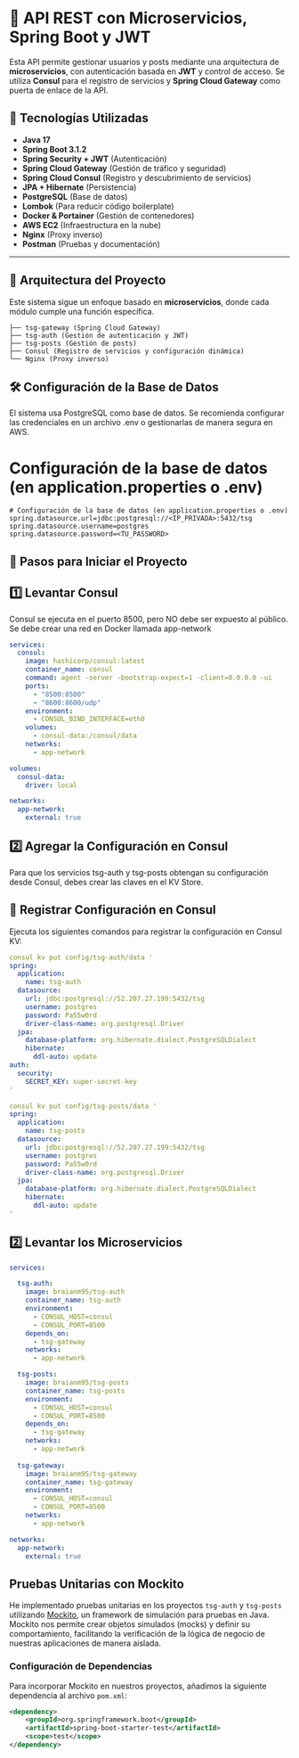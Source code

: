 # 📌 API REST con Microservicios, Spring Boot y JWT

Esta API permite gestionar usuarios y posts mediante una arquitectura de **microservicios**, con autenticación basada en **JWT** y control de acceso. Se utiliza **Consul** para el registro de servicios y **Spring Cloud Gateway** como puerta de enlace de la API.  

## 🚀 Tecnologías Utilizadas

- **Java 17**
- **Spring Boot 3.1.2**
- **Spring Security + JWT** (Autenticación)
- **Spring Cloud Gateway** (Gestión de tráfico y seguridad)
- **Spring Cloud Consul** (Registro y descubrimiento de servicios)
- **JPA + Hibernate** (Persistencia)
- **PostgreSQL** (Base de datos)
- **Lombok** (Para reducir código boilerplate)
- **Docker & Portainer** (Gestión de contenedores)
- **AWS EC2** (Infraestructura en la nube)
- **Nginx** (Proxy inverso)
- **Postman** (Pruebas y documentación)

---

## 📂 Arquitectura del Proyecto

Este sistema sigue un enfoque basado en **microservicios**, donde cada módulo cumple una función específica.

```plaintext
├── tsg-gateway (Spring Cloud Gateway)
├── tsg-auth (Gestión de autenticación y JWT)
├── tsg-posts (Gestión de posts)
├── Consul (Registro de servicios y configuración dinámica)
└── Nginx (Proxy inverso)
```
## 🛠️ Configuración de la Base de Datos

El sistema usa PostgreSQL como base de datos. Se recomienda configurar las credenciales en un archivo .env o gestionarlas de manera segura en AWS.

# Configuración de la base de datos (en application.properties o .env)

```properties
# Configuración de la base de datos (en application.properties o .env)
spring.datasource.url=jdbc:postgresql://<IP_PRIVADA>:5432/tsg
spring.datasource.username=postgres
spring.datasource.password=<TU_PASSWORD>
```

## 🔄 Pasos para Iniciar el Proyecto
## 1️⃣ Levantar Consul
Consul se ejecuta en el puerto 8500, pero NO debe ser expuesto al público.
Se debe crear una red en Docker llamada app-network
```yaml
services:
  consul:
    image: hashicorp/consul:latest
    container_name: consul
    command: agent -server -bootstrap-expect=1 -client=0.0.0.0 -ui
    ports:
      - "8500:8500"
      - "8600:8600/udp"
    environment:
      - CONSUL_BIND_INTERFACE=eth0
    volumes:
      - consul-data:/consul/data
    networks:
      - app-network

volumes:
  consul-data:
    driver: local

networks:
  app-network:
    external: true
```
## 2️⃣ Agregar la Configuración en Consul
Para que los servicios tsg-auth y tsg-posts obtengan su configuración desde Consul, debes crear las claves en el KV Store.

## 📌 Registrar Configuración en Consul
Ejecuta los siguientes comandos para registrar la configuración en Consul KV:

```yaml
consul kv put config/tsg-auth/data '
spring:
  application:
    name: tsg-auth
  datasource:
    url: jdbc:postgresql://52.207.27.199:5432/tsg
    username: postgres
    password: Pa55w0rd
    driver-class-name: org.postgresql.Driver
  jpa:
    database-platform: org.hibernate.dialect.PostgreSQLDialect
    hibernate:
      ddl-auto: update
auth:
  security:
    SECRET_KEY: super-secret-key
'
```

```yaml
consul kv put config/tsg-posts/data '
spring:
  application:
    name: tsg-posts
  datasource:
    url: jdbc:postgresql://52.207.27.199:5432/tsg
    username: postgres
    password: Pa55w0rd
    driver-class-name: org.postgresql.Driver
  jpa:
    database-platform: org.hibernate.dialect.PostgreSQLDialect
    hibernate:
      ddl-auto: update
'
```


## 2️⃣ Levantar los Microservicios

```yaml
services:

  tsg-auth:
    image: braianm95/tsg-auth
    container_name: tsg-auth
    environment:
      - CONSUL_HOST=consul
      - CONSUL_PORT=8500
    depends_on:
      - tsg-gateway
    networks:
      - app-network

  tsg-posts:
    image: braianm95/tsg-posts
    container_name: tsg-posts
    environment:
      - CONSUL_HOST=consul
      - CONSUL_PORT=8500
    depends_on:
      - tsg-gateway
    networks:
      - app-network
      
  tsg-gateway:
    image: braianm95/tsg-gateway
    container_name: tsg-gateway
    environment:
      - CONSUL_HOST=consul
      - CONSUL_PORT=8500
    networks:
      - app-network

networks:
  app-network:
    external: true
```

## Pruebas Unitarias con Mockito

He implementado pruebas unitarias en los proyectos `tsg-auth` y `tsg-posts` utilizando [Mockito](https://site.mockito.org/), un framework de simulación para pruebas en Java. Mockito nos permite crear objetos simulados (mocks) y definir su comportamiento, facilitando la verificación de la lógica de negocio de nuestras aplicaciones de manera aislada.

### Configuración de Dependencias

Para incorporar Mockito en nuestros proyectos, añadimos la siguiente dependencia al archivo `pom.xml`:

```xml
<dependency>
    <groupId>org.springframework.boot</groupId>
    <artifactId>spring-boot-starter-test</artifactId>
    <scope>test</scope>
</dependency>




